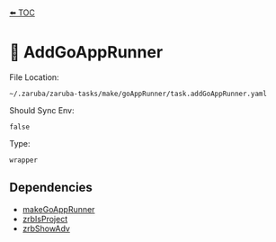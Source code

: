 [⬅️ TOC](../README.md)

# 🐹 AddGoAppRunner

File Location:

    ~/.zaruba/zaruba-tasks/make/goAppRunner/task.addGoAppRunner.yaml

Should Sync Env:

    false

Type:

    wrapper


## Dependencies

* [makeGoAppRunner](makeGoAppRunner.md)
* [zrbIsProject](zrbIsProject.md)
* [zrbShowAdv](zrbShowAdv.md)